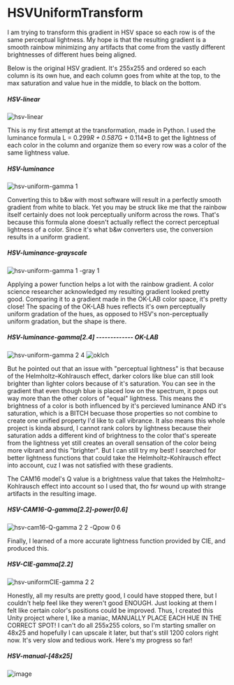 <h1>HSVUniformTransform</h1>

I am trying to transform this gradient in HSV space so each row is of the same perceptual lightness. My hope is that the resulting gradient is a smooth rainbow minimizing any artifacts that come from the vastly different brightnesses of different hues being aligned.

Below is the original HSV gradient. It's 255x255 and ordered so each column is its own hue, and each column goes from white at the top, to the max saturation and value hue in the middle, to black on the bottom.

<h5>HSV-linear</h5>

![hsv-linear](https://github.com/user-attachments/assets/ed8a035f-c5f4-49a5-bb27-290f52c43c3e)

This is my first attempt at the transformation, made in Python. I used the luminance formula L = 0.299*R + 0.587*G + 0.114*B to get the lightness of each color in the column and organize them so every row was a color of the same lightness value.

<h5>HSV-luminance</h5>

![hsv-uniform-gamma 1](https://github.com/user-attachments/assets/91499858-4937-46c4-ad36-75869a4a066b)

Converting this to b&w with most software will result in a perfectly smooth gradient from white to black. Yet you may be struck like me that the rainbow itself certainly does not look perceptually uniform across the rows. That's because this formula alone doesn't actually reflect the correct perceptual lightness of a color. Since it's what b&w converters use, the conversion results in a uniform gradient.

<h5>HSV-luminance-grayscale</h5>

![hsv-uniform-gamma 1 -gray 1](https://github.com/user-attachments/assets/e5d97efa-fa12-4a4e-ae2b-c8aa7e44651e)

Applying a power function helps a lot with the rainbow gradient. A color science researcher acknowledged my resulting gradient looked pretty good. Comparing it to a gradient made in the OK-LAB color space, it's pretty close! The spacing of the OK-LAB hues reflects it's own perceptually uniform gradation of the hues, as opposed to HSV's non-perceptually uniform gradation, but the shape is there.

<h5>HSV-luminance-gamma[2.4] ------------- OK-LAB</h5>

![hsv-uniform-gamma 2 4](https://github.com/user-attachments/assets/210f8989-353f-4947-ab0e-4b7e8099bed4)
![oklch](https://github.com/user-attachments/assets/76aa0ee3-a085-42e2-9b8a-b609e0711a15)

But he pointed out that an issue with "perceptual lightness" is that because of the Helmholtz–Kohlrausch effect, darker colors like blue can still look brighter than lighter colors because of it's saturation. You can see in the gradient that even though blue is placed low on the spectrum, it pops out way more than the other colors of "equal" lightness. This means the brightness of a color is both influenced by it's percieved luminance AND it's saturation, which is a BITCH becuase those properties so not combine to create one unified property I'd like to call vibrance. It also means this whole project is kinda absurd, I cannot rank colors by lightness because their saturation adds a different kind of brightness to the color that's spereate from the lightness yet still creates an overall sensation of the color being more vibrant and this "brighter". But I can still try my best! I searched for better lightness functions that could take the Helmholtz–Kohlrausch effect into account, cuz I was not satisfied with these gradients.

The CAM16 model's Q value is a brightness value that takes the Helmholtz–Kohlrausch effect into account so I used that, tho fsr wound up with strange artifacts in the resulting image.

<h5>HSV-CAM16-Q-gamma[2.2]-power[0.6]</h5>
  
![hsv-cam16-Q-gamma 2 2 -Qpow 0 6](https://github.com/user-attachments/assets/4066e08f-e4ed-4eec-8158-6a1ca1ddc4e7)

Finally, I learned of a more accurate lightness function provided by CIE, and produced this.

<h5>HSV-CIE-gamma[2.2]</h5>

![hsv-uniformCIE-gamma 2 2](https://github.com/user-attachments/assets/7dad5121-9ed5-490b-b8bf-b86e641807fe)

Honestly, all my results are pretty good, I could have stopped there, but I couldn't help feel like they weren't good ENOUGH. Just looking at them I felt like certain color's positions could be improved. Thus, I created this Unity project where I, like a maniac, MANUALLY PLACE EACH HUE IN THE CORRECT SPOT! I can't do all 255x255 colors, so I'm starting smaller on 48x25 and hopefully I can upscale it later, but that's still 1200 colors right now. It's very slow and tedious work. Here's my progress so far!

<h5>HSV-manual-[48x25]</h5>
  
![image](https://github.com/user-attachments/assets/e6cb359d-6110-4c86-ad92-e8905c802c2c)
